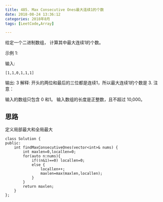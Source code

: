 ```yaml
---
title: 485. Max Consecutive Ones最大连续1的个数
date: 2018-08-24 13:36:12
categories: 2018年8月
tags: [LeetCode,Array]

---
```

 


给定一个二进制数组， 计算其中最大连续1的个数。

<!-- more -->



示例 1:

输入:

	[1,1,0,1,1,1]
输出: 3
解释: 开头的两位和最后的三位都是连续1，所以最大连续1的个数是 3.
注意：

输入的数组只包含 0 和1。
输入数组的长度是正整数，且不超过 10,000。

## 思路

定义局部最大和全局最大

	class Solution {
	public:
	    int findMaxConsecutiveOnes(vector<int>& nums) {
	        int maxlen=0,locallen=0;
	        for(auto n:nums){
	            if((n&1)==0) locallen=0;
	            else {
	                locallen++;
	                maxlen=max(maxlen,locallen);
	            }
	        }
	        return maxlen;
	    }
	};

